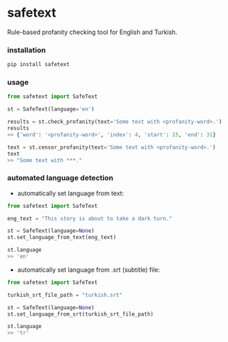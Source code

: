 # safetext
Rule-based profanity checking tool for English and Turkish.

### installation

```bash
pip install safetext
```

### usage

```python
from safetext import SafeText

st = SafeText(language='en')

results = st.check_profanity(text='Some text with <profanity-word>.')
results
>> {'word': '<profanity-word>', 'index': 4, 'start': 15, 'end': 31}

text = st.censor_profanity(text='Some text with <profanity-word>.')
text
>> "Some text with ***."
```

### automated language detection

- automatically set language from text:

```python
from safetext import SafeText

eng_text = "This story is about to take a dark turn."

st = SafeText(language=None)
st.set_language_from_text(eng_text)

st.language
>> 'en'
```

- automatically set language from .srt (subtitle) file:

```python
from safetext import SafeText

turkish_srt_file_path = "turkish.srt"

st = SafeText(language=None)
st.set_language_from_srt(turkish_srt_file_path)

st.language
>> 'tr'
```
